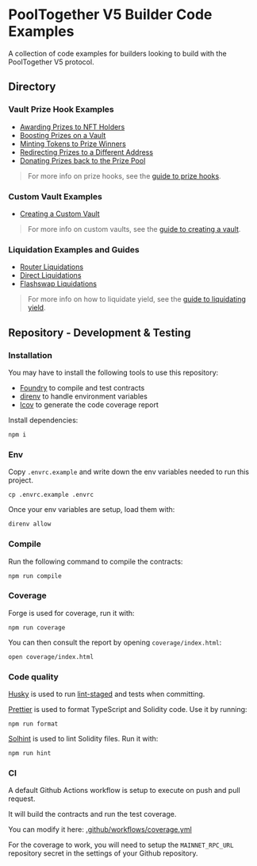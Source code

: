 # PoolTogether V5 Builder Code Examples

A collection of code examples for builders looking to build with the PoolTogether V5 protocol.

## Directory

### Vault Prize Hook Examples

- [Awarding Prizes to NFT Holders](./src/prize-hooks/examples/prize-to-nft-holder/README.md)
- [Boosting Prizes on a Vault](./src/prize-hooks/examples/prize-boost/README.md)
- [Minting Tokens to Prize Winners](./src/prize-hooks/examples/prize-pixels/README.md)
- [Redirecting Prizes to a Different Address](./src/prize-hooks/examples/prize-burn/README.md)
- [Donating Prizes back to the Prize Pool](./src/prize-hooks/examples/prize-recycle/README.md)

> For more info on prize hooks, see the [guide to prize hooks](https://dev.pooltogether.com/protocol/guides/prize-hooks).

### Custom Vault Examples

- [Creating a Custom Vault](./src/custom-vaults/examples/sponsored-vault/README.md)

> For more info on custom vaults, see the [guide to creating a vault](https://dev.pooltogether.com/protocol/guides/creating-vaults#non-standard-vaults).

### Liquidation Examples and Guides

- [Router Liquidations](./src/liquidations/examples/router-liquidations/README.md)
- [Direct Liquidations](./src/liquidations/examples/direct-liquidations/README.md)
- [Flashswap Liquidations](./src/liquidations/examples/flash-swap-liquidations/README.md)

> For more info on how to liquidate yield, see the [guide to liquidating yield](https://dev.pooltogether.com/protocol/guides/liquidating-yield).

## Repository - Development & Testing

### Installation

You may have to install the following tools to use this repository:

- [Foundry](https://github.com/foundry-rs/foundry) to compile and test contracts
- [direnv](https://direnv.net/) to handle environment variables
- [lcov](https://github.com/linux-test-project/lcov) to generate the code coverage report

Install dependencies:

```
npm i
```

### Env

Copy `.envrc.example` and write down the env variables needed to run this project.

```
cp .envrc.example .envrc
```

Once your env variables are setup, load them with:

```
direnv allow
```

### Compile

Run the following command to compile the contracts:

```
npm run compile
```

### Coverage

Forge is used for coverage, run it with:

```
npm run coverage
```

You can then consult the report by opening `coverage/index.html`:

```
open coverage/index.html
```

### Code quality

[Husky](https://typicode.github.io/husky/#/) is used to run [lint-staged](https://github.com/okonet/lint-staged) and tests when committing.

[Prettier](https://prettier.io) is used to format TypeScript and Solidity code. Use it by running:

```
npm run format
```

[Solhint](https://protofire.github.io/solhint/) is used to lint Solidity files. Run it with:

```
npm run hint
```

### CI

A default Github Actions workflow is setup to execute on push and pull request.

It will build the contracts and run the test coverage.

You can modify it here: [.github/workflows/coverage.yml](.github/workflows/coverage.yml)

For the coverage to work, you will need to setup the `MAINNET_RPC_URL` repository secret in the settings of your Github repository.
